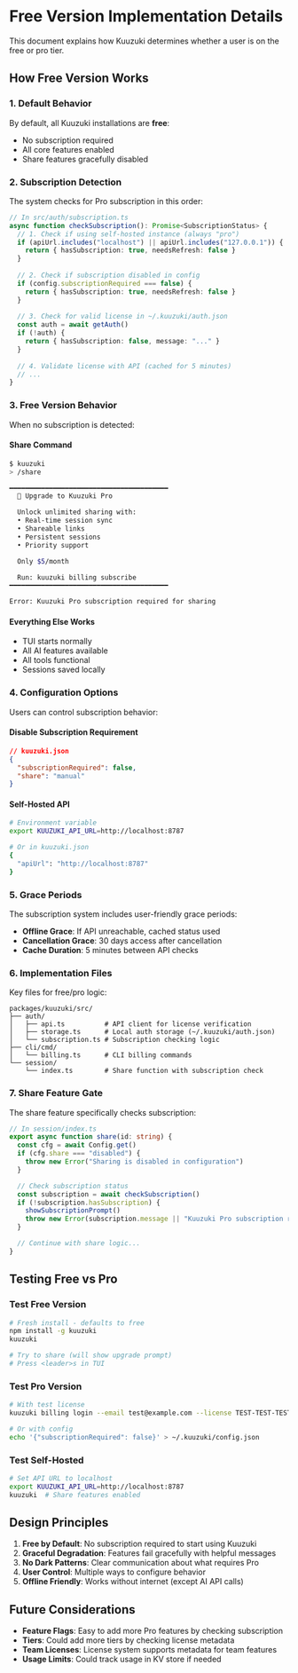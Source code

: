 # Free Version Implementation Details

This document explains how Kuuzuki determines whether a user is on the free or pro tier.

## How Free Version Works

### 1. Default Behavior

By default, all Kuuzuki installations are **free**:
- No subscription required
- All core features enabled
- Share features gracefully disabled

### 2. Subscription Detection

The system checks for Pro subscription in this order:

```typescript
// In src/auth/subscription.ts
async function checkSubscription(): Promise<SubscriptionStatus> {
  // 1. Check if using self-hosted instance (always "pro")
  if (apiUrl.includes("localhost") || apiUrl.includes("127.0.0.1")) {
    return { hasSubscription: true, needsRefresh: false }
  }
  
  // 2. Check if subscription disabled in config
  if (config.subscriptionRequired === false) {
    return { hasSubscription: true, needsRefresh: false }
  }
  
  // 3. Check for valid license in ~/.kuuzuki/auth.json
  const auth = await getAuth()
  if (!auth) {
    return { hasSubscription: false, message: "..." }
  }
  
  // 4. Validate license with API (cached for 5 minutes)
  // ...
}
```

### 3. Free Version Behavior

When no subscription is detected:

#### Share Command
```bash
$ kuuzuki
> /share

━━━━━━━━━━━━━━━━━━━━━━━━━━━━━━━━━━━━━━━━
  🚀 Upgrade to Kuuzuki Pro

  Unlock unlimited sharing with:
  • Real-time session sync
  • Shareable links
  • Persistent sessions
  • Priority support

  Only $5/month

  Run: kuuzuki billing subscribe
━━━━━━━━━━━━━━━━━━━━━━━━━━━━━━━━━━━━━━━━

Error: Kuuzuki Pro subscription required for sharing
```

#### Everything Else Works
- TUI starts normally
- All AI features available
- All tools functional
- Sessions saved locally

### 4. Configuration Options

Users can control subscription behavior:

#### Disable Subscription Requirement
```json
// kuuzuki.json
{
  "subscriptionRequired": false,
  "share": "manual"
}
```

#### Self-Hosted API
```bash
# Environment variable
export KUUZUKI_API_URL=http://localhost:8787

# Or in kuuzuki.json
{
  "apiUrl": "http://localhost:8787"
}
```

### 5. Grace Periods

The subscription system includes user-friendly grace periods:

- **Offline Grace**: If API unreachable, cached status used
- **Cancellation Grace**: 30 days access after cancellation
- **Cache Duration**: 5 minutes between API checks

### 6. Implementation Files

Key files for free/pro logic:

```
packages/kuuzuki/src/
├── auth/
│   ├── api.ts          # API client for license verification
│   ├── storage.ts      # Local auth storage (~/.kuuzuki/auth.json)
│   └── subscription.ts # Subscription checking logic
├── cli/cmd/
│   └── billing.ts      # CLI billing commands
└── session/
    └── index.ts        # Share function with subscription check
```

### 7. Share Feature Gate

The share feature specifically checks subscription:

```typescript
// In session/index.ts
export async function share(id: string) {
  const cfg = await Config.get()
  if (cfg.share === "disabled") {
    throw new Error("Sharing is disabled in configuration")
  }

  // Check subscription status
  const subscription = await checkSubscription()
  if (!subscription.hasSubscription) {
    showSubscriptionPrompt()
    throw new Error(subscription.message || "Kuuzuki Pro subscription required for sharing")
  }

  // Continue with share logic...
}
```

## Testing Free vs Pro

### Test Free Version
```bash
# Fresh install - defaults to free
npm install -g kuuzuki
kuuzuki

# Try to share (will show upgrade prompt)
# Press <leader>s in TUI
```

### Test Pro Version
```bash
# With test license
kuuzuki billing login --email test@example.com --license TEST-TEST-TEST-TEST

# Or with config
echo '{"subscriptionRequired": false}' > ~/.kuuzuki/config.json
```

### Test Self-Hosted
```bash
# Set API URL to localhost
export KUUZUKI_API_URL=http://localhost:8787
kuuzuki  # Share features enabled
```

## Design Principles

1. **Free by Default**: No subscription required to start using Kuuzuki
2. **Graceful Degradation**: Features fail gracefully with helpful messages
3. **No Dark Patterns**: Clear communication about what requires Pro
4. **User Control**: Multiple ways to configure behavior
5. **Offline Friendly**: Works without internet (except AI API calls)

## Future Considerations

- **Feature Flags**: Easy to add more Pro features by checking subscription
- **Tiers**: Could add more tiers by checking license metadata
- **Team Licenses**: License system supports metadata for team features
- **Usage Limits**: Could track usage in KV store if needed